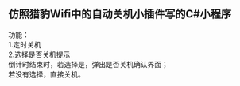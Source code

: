 仿照猎豹Wifi中的自动关机小插件写的C#小程序
----
功能：<br>
1.定时关机<br>
2.选择是否关机提示<br>
倒计时结束时，若选择是，弹出是否关机确认界面；<br>
若没有选择，直接关机。
